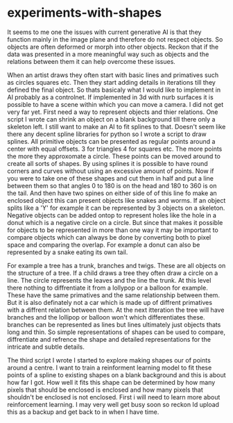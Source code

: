 # experiments-with-shapes
It seems to me one the issues with current generative AI is that they function mainly in the image plane and therefore do not respect objects. So objects are often deformed or morph into other objects. Reckon that if the data was presented in a more meaningful way such as objects and the relations between them it can help overcome these issues.

When an artist draws they often start with basic lines and primatives such as circles squares etc. Then they start adding details in iterations till they defined the final object. So thats basicaly what I would like to implement in AI probably as a controlnet. If implemented in 3d with nurb surfaces it is possible to have a scene within which you can move a camera. I did not get very far yet. First need a way to represent objects and thier relations. One script I wrote can shrink an object on a blank background till there only a skeleton left. I still want to make an AI to fit splines to that. Doesn't seem like there any decent spline libraries for python so I wrote a script to draw splines. All primitive objects can be presented as regular points around a center with equal offsets. 3 for triangles 4 for squares etc. The more points the more they approxomate a circle. These points can be moved around to create all sorts of shapes. By using splines it is possible to have round corners and curves without using an excessive amount of points. Now if you were to take one of these shapes and cut them in half and put a line between them so that angles 0 to 180 is on the head and 180 to 360 is on the tail. And then have two spines on either side of of this line fo make an enclosed object this can present objects like snakes and worms. If an object splits like a 'Y' for example it can be represented by 3 objects on a skeleton. Negative objects can be added ontop to represent holes like the hole in a donut which is a negative circle on a circle. But since that makes it possible for objects to be represented in more than one way it may be important to compare objects which can always be done by converting both to pixel space and comparing the overlap. For example a donut can also be represented by a snake eating its own tail.

For example a tree has a trunk, branches and twigs. These are all objects on the structure of a tree. If a child draws a tree they often draw a circle on a line. The circle represents the leaves and the line the trunk. At this level there nothing to diffrentiate it from a lollypop or a balloon for example. These have the same primatives and the same relationship between them. But it is also definately not a car which is made up of diffrent primatives with a diffrent relation between them. At the next itteration the tree will have branches and the lollipop or balloon won't which differentiates these. branches can be represented as lines but lines ultimately just objects thats long and thin. So simple representations of shapes can be used to compare, diffrentiate and refrence the shape and detailed representations for the intricate and subtle details.

The third script I wrote I started to explore making shapes our of points around a centre. I want to train a reinforment learning model to fit these points of a spline to existing shapes on a blank background and this is about how far I got. How well it fits this shape can be determined by how many pixels that should be enclosed is enclosed and how many pixels that shouldn't be enclosed is not enclosed. First i will need to learn more about reinforcement learning. I may very well get busy soon so reckon Id upload this as a backup and get back to in when I have time.
